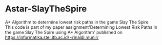 # Astar-SlayTheSpire
A* Algorithm to determine lowest risk paths in the game Slay The Spire  
This code is part of my paper assignment'Determining Lowest Risk Paths in the game Slay The Spire using A* Algorithm' published on https://informatika.stei.itb.ac.id/~rinaldi.munir/
